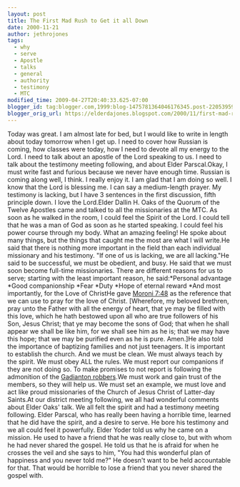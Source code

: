 ```yaml
---
layout: post
title: The First Mad Rush to Get it all Down
date: 2000-11-21
author: jethrojones
tags:
  - why
  - serve
  - Apostle
  - talks
  - general
  - authority
  - testimony
  - MTC
modified_time: 2009-04-27T20:40:33.625-07:00
blogger_id: tag:blogger.com,1999:blog-1475781364046176345.post-2205395974847422307
blogger_orig_url: https://elderdajones.blogspot.com/2000/11/first-mad-rush-to-get-it-all-down.html
---
```


Today was great. I am almost late for bed, but I would like to write in length about today tomorrow when I get up. I need to cover how Russian is coming, how classes were today, how I need to devote all my energy to the Lord. I need to talk about an apostle of the Lord speaking to us. I need to talk about the testimony meeting following, and about Elder Parscal.Okay, I must write fast and furious because we never have enough time. Russian is coming along well, I think. I really enjoy it. I am glad that I am doing so well. I know that the Lord is blessing me. I can say a medium-length prayer. My testimony is lacking, but I have 3 sentences in the first discussion, fifth principle down. I love the Lord.Elder Dallin H. Oaks of the Quorum of the Twelve Apostles came and talked to all the missionaries at the MTC. As soon as he walked in the room, I could feel the Spirit of the Lord. I could tell that he was a man of God as soon as he started speaking. I could feel his power course through my body. What an amazing feeling! He spoke about many things, but the things that caught me the most are what I will write.He said that there is nothing more important in the field than each individual missionary and his testimony. "If one of us is lacking, we are all lacking."He said to be successful, we must be obedient, and busy. He said that we must soon become full-time missionaries. There are different reasons for us to serve; starting with the least important reason, he said:*Personal advantage
*Good companionship
*Fear
*Duty
*Hope of eternal reward
*And most importantly, for the Love of ChristHe gave 
[Moroni 7:48](http://scriptures.lds.org/en/moro/7/48) as the reference that we can use to pray for the love of Christ. [Wherefore, my beloved brethren, pray unto the Father with all the energy of heart, that ye may be filled with this love, which he hath bestowed upon all who are true followers of his Son, Jesus Christ; that ye may become the sons of God; that when he shall appear we shall be like him, for we shall see him as he is; that we may have this hope; that we may be purified even as he is pure. Amen.]He also told the importance of baptizing families and not just teenagers. It is important to establish the church. And we must be clean. We must always teach by the spirit. We must obey ALL the rules. We must report our companions if they are not doing so. To make promises to not report is following the admonition of the 
[Gadianton robbers](http://en.wikipedia.org/wiki/Gadianton_robbers).We must work and gain trust of the members, so they will help us. We must set an example, we must love and act like proud missionaries of the Church of Jesus Christ of Latter-day Saints.At our district meeting following, we all had wonderful comments about Elder Oaks' talk. We all felt the spirit and had a testimony meeting following. Elder Parscal, who has really been having a horrible time, learned that he did have the spirit, and a desire to serve. He bore his testimony and we all could feel it powerfully. Elder Yoder told us why he came on a mission. He used to have a friend that he was really close to, but with whom he had never shared the gospel. He told us that he is afraid for when he crosses the veil and she says to him, "You had this wonderful plan of happiness and you never told me?" He doesn't want to be held accountable for that. That would be horrible to lose a friend that you never shared the gospel with.
